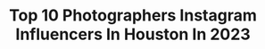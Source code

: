 ---
title: Top 10 Photographers Instagram Influencers In Houston In 2023
description: >-
  Find top photographers Instagram influencers in Houston in 2023. Most popular hashtags: #photographer #houston #photography.
platform: Instagram
hits: 131
text_top: Discover the top-rated Instagram influencers on inBeat.
text_bottom: Our database aggregates 131 Instagram influencers like this in Houston, United States for you to connect with.
profiles:
  - username: "infphy_"
    fullname: >-
      Houston🌹
    bio: >-
      📍@weownthenight_htx 📸 @infphyfeetdangles 📰 4X Published Urbex/Urban Photographer @houstonchron #teampixel
    location: "United States"
    followers: 10584
    engagement: 412
    commentsToLikes: 0.064137
    id: ck6tnhwjz9vhs0j71lw7hjdn6
    verified: false
    hashtags: "#dec1for31, #wordoftheday"
  - username: "mikekarimas"
    fullname: >-
      MIKE KARIMAS
    bio: >-
      Part-Time Photographer⁣ 📍Houston, Texas
    location: "United States"
    followers: 3947
    engagement: 786
    commentsToLikes: 0.097657
    id: ck6ude4opkkn30j71zv17521z
    verified: false
    hashtags: "#modelo, #mikekarimas, #cdmx, #tbt"
  - username: "thefitlook"
    fullname: >-
      
    bio: >-
      Fitness/Sports photographer from Houston. This IG profile portraits my work on a softer side of beauty. Model Mayhem MM#733852
    location: "United States"
    followers: 137913
    engagement: 145
    commentsToLikes: 0.015811
    id: ck5hdsor1p6c30i11pywweig1
    verified: false
    hashtags: ""
  - username: "the_o_gm"
    fullname: >-
      Theo Moore Photography
    bio: >-
      Proud Dad and husband, self-proclaimed cheeseburger connoisseur and Houston photographer. Mod of @the_tyc_shoots & @blackandwhite_htx
    location: "United States"
    followers: 2496
    engagement: 821
    commentsToLikes: 0.054593
    id: ckaoufdpd01a90i78xd0b2nzc
    verified: false
    hashtags: "#grittyside, #anonymousbando, #grime, #decay"
  - username: "grantfoto"
    fullname: >-
      📸 GrantFoto - Photographer 📸
    bio: >-
      To book EMAIL: info@grantfoto.com Official Miss TX/AL/LA/NC/SC USA sponsor Photo taker 📸 & Model poser Profesh hair messer upper 📍Houston, TX
    location: "United States"
    followers: 14913
    engagement: 283
    commentsToLikes: 0.049836
    id: ck0ucat6egdml0i19mt3isj1k
    verified: false
    hashtags: "#photographer, #pageantheadshot, #houstonphotographer, #houstonphotography"
  - username: "therunwayrebel"
    fullname: >-
      Tye West-Potts
    bio: >-
      Art and Design for the everyday Rebel! Artist / Creative Director / Set Designer / Painter | Located inside MDB Grooming! Stop by the see my work!
    location: "United States"
    followers: 33264
    engagement: 84
    commentsToLikes: 0.029645
    id: ck6tlqbv56g450j71j0p2k06d
    verified: false
    hashtags: "#model, #wardrobestylist, #photooftheday, #fashionblogger"
  - username: "akintayotimi"
    fullname: >-
      Wedding & Portrait Photog
    bio: >-
      Sony Alpha Ambassador 📸 HTX 🇺🇸✈️🌏 Portrait Page @timishotme Story Teller It’s the “moments” for me
    location: "United States"
    followers: 49263
    engagement: 125
    commentsToLikes: 0.022311
    id: ck5q9p1ttc9760i11bq54vyxn
    verified: false
    hashtags: "#houstonengagementphotographer, #pregnant, #htx, #dmvwedding"
  - username: "topdrawerstudio"
    fullname: >-
      Jamie
    bio: >-
      Published Luxury Boudoir/glamour Photographer. For information and booking email me at jamie@topdrawerstudio.com
    location: "United States"
    followers: 13450
    engagement: 277
    commentsToLikes: 0.017657
    id: ck5c7gx877imk0i116to8ewck
    verified: false
    hashtags: "#wedding, #photoshoot, #bridal, #boudoirphotography"
  - username: "forever_spiritual"
    fullname: >-
      Love Psychic Zara
    bio: >-
      Love Specialist👩‍❤️‍👨 Psychic Healing ✨🌞⭐️ Twin Flame Guide🔥 Motivational Speaker 🔊 Wiccan Caster 🪄 Chakra Master 💫🧘🏻‍♀️ Dm to book! $55.00 Usd
    location: "United States"
    followers: 138691
    engagement: 113
    commentsToLikes: 0.017317
    id: ck0twvrjfgyi90i194iixqs2p
    verified: false
    hashtags: "#israel, #surgeon, #nyc, #singapore"
  - username: "katiedentonphotos"
    fullname: >-
      Houston Photographer
    bio: >-
      momma bird to ZK 👑💋 photo educator | lifestyle sessions + birth bossin’ at @reviveyosoul + @theteenytexan 𝒶𝓋𝒶𝒾𝓁𝒶𝒷𝓁𝑒 𝓌𝑜𝓇𝓁𝒹𝓌𝒾𝒹𝑒
    location: "United States"
    followers: 29444
    engagement: 148
    commentsToLikes: 0.068065
    id: ck8t0c29nrk4c0j78p6dg69mk
    verified: false
    hashtags: ""
---